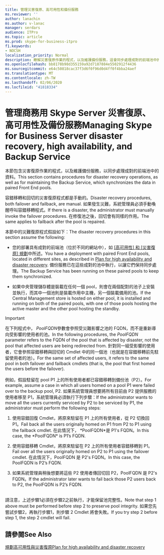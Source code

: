 ```yaml
---
title: 管理災害復原、高可用性和備份服務
ms.reviewer: ''
author: lanachin
ms.author: v-lanac
manager: serdars
audience: ITPro
ms.topic: article
ms.prod: skype-for-business-itpro
f1.keywords:
- NOCSH
localization_priority: Normal
description: 瞭解災害復原作業的程式，以及維護備份服務，這會同步處理成對的前端池中的資料。
ms.openlocfilehash: bb8178b98d355159a92d7187884e5502912f4436
ms.sourcegitcommit: e64c50818cac37f3d6f0f96d0d4ff0f4bba24aef
ms.translationtype: MT
ms.contentlocale: zh-TW
ms.lasthandoff: 02/06/2020
ms.locfileid: "41818334"
---
```

# <a name="managing-skype-for-business-server-disaster-recovery-high-availability-and-backup-service"></a><span data-ttu-id="c4eab-103">管理商務用 Skype Server 災害復原、高可用性及備份服務</span><span class="sxs-lookup"><span data-stu-id="c4eab-103">Managing Skype for Business Server disaster recovery, high availability, and Backup Service</span></span>

<span data-ttu-id="c4eab-104">本節包含災害復原作業的程式，以及維護備份服務，以同步處理成對的前端池中的資料。</span><span class="sxs-lookup"><span data-stu-id="c4eab-104">This section contains procedures for disaster recovery operations, as well as for maintaining the Backup Service, which synchronizes the data in paired Front End pools.</span></span>

<span data-ttu-id="c4eab-105">容錯移轉和回切的災害復原程式都是手動的。</span><span class="sxs-lookup"><span data-stu-id="c4eab-105">Disaster recovery procedures, both failover and failback, are manual.</span></span> <span data-ttu-id="c4eab-106">如果發生災難，系統管理員必須手動喚醒呼叫容錯移轉程式。</span><span class="sxs-lookup"><span data-stu-id="c4eab-106">If there is a disaster, the administrator must manually invoke the failover procedures.</span></span> <span data-ttu-id="c4eab-107">在修復池之後，回切會有同樣的作用。</span><span class="sxs-lookup"><span data-stu-id="c4eab-107">The same applies to failback after the pool is repaired.</span></span>

<span data-ttu-id="c4eab-108">本節中的災難復原程式假設如下：</span><span class="sxs-lookup"><span data-stu-id="c4eab-108">The disaster recovery procedures in this section assume the following:</span></span>

  - <span data-ttu-id="c4eab-109">您的部署具有成對的前端池（位於不同的網站中），如 [[高可用性] 和 [災害復原] 規劃](../../plan-your-deployment/high-availability-and-disaster-recovery/high-availability-and-disaster-recovery.md)中所述。</span><span class="sxs-lookup"><span data-stu-id="c4eab-109">You have a deployment with paired Front End pools, located in different sites, as described in [Plan for high availability and disaster recovery](../../plan-your-deployment/high-availability-and-disaster-recovery/high-availability-and-disaster-recovery.md).</span></span> <span data-ttu-id="c4eab-110">備份服務已在這些成對的池中執行，以讓它們保持同步處理。</span><span class="sxs-lookup"><span data-stu-id="c4eab-110">The Backup Service has been running on these paired pools to keep them synchronized.</span></span>

  - <span data-ttu-id="c4eab-111">如果中央管理儲存體是裝載在任何一個 pool，則會在兩個配對的池子上安裝並執行，而其中一個池則是裝載作用中主機，另一個裝載備用的池。</span><span class="sxs-lookup"><span data-stu-id="c4eab-111">If the Central Management store is hosted on either pool, it is installed and running on both of the paired pools, with one of those pools hosting the active master and the other pool hosting the standby.</span></span>

> [!IMPORTANT]
> <span data-ttu-id="c4eab-112">在下列程式中， *PoolFQDN*參數會參照受災難影響之池的 FQDN，而不是重新導向受影響的使用者的池。</span><span class="sxs-lookup"><span data-stu-id="c4eab-112">In the following procedures, the *PoolFQDN* parameter refers to the FQDN of the pool that is affected by disaster, not the pool that affected users are being redirected from.</span></span> <span data-ttu-id="c4eab-113">針對同一組受影響的使用者，它會參照容錯移轉與回切的 Cmdlet 中的同一個池（也就是在容錯移轉前先駐留使用者的池）。</span><span class="sxs-lookup"><span data-stu-id="c4eab-113">For the same set of affected users, it refers to the same pool in both failover and failback cmdlets (that is, the pool that first homed the users before the failover).</span></span><BR><br><span data-ttu-id="c4eab-114">例如，假設駐留在 pool P1 上的所有使用者都已容錯移轉到備份池（P2）。</span><span class="sxs-lookup"><span data-stu-id="c4eab-114">For example, assume a case in which all users homed on a pool P1 were failed over to the backup pool, P2.</span></span> <span data-ttu-id="c4eab-115">如果系統管理員想要將所有目前由 P2 提供服務的使用者移至 P1，系統管理員必須執行下列步驟：</span><span class="sxs-lookup"><span data-stu-id="c4eab-115">If the administrator wants to move all the users currently serviced by P2 to be serviced by P1, the administrator must perform the following steps:</span></span> 
> <OL>
> <LI>
> <P><span data-ttu-id="c4eab-116">使用容錯回復 Cmdlet，將原來駐留在 P1 上的所有使用者，從 P2 切換回 P1。</span><span class="sxs-lookup"><span data-stu-id="c4eab-116">Fail back all the users originally homed on P1 from P2 to P1 using the failback cmdlet.</span></span> <span data-ttu-id="c4eab-117">在此情況下， *PoolFQDN*是 P1's FQDN。</span><span class="sxs-lookup"><span data-stu-id="c4eab-117">In this case, the *PoolFQDN* is P1’s FQDN.</span></span></P>
> <LI>
> <P><span data-ttu-id="c4eab-118">使用容錯移轉 Cmdlet，將原來駐留在 P2 上的所有使用者容錯移轉到 P1。</span><span class="sxs-lookup"><span data-stu-id="c4eab-118">Fail over all the users originally homed on P2 to P1 using the failover cmdlet.</span></span> <span data-ttu-id="c4eab-119">在此情況下，PoolFQDN 是 P2's FQDN。</span><span class="sxs-lookup"><span data-stu-id="c4eab-119">In this case, the PoolFQDN is P2’s FQDN.</span></span></P>
> <LI>
> <P><span data-ttu-id="c4eab-120">如果系統管理員稍後想要將這些 P2 使用者傳回切回 P2，PoolFQDN 是 P2's FQDN。</span><span class="sxs-lookup"><span data-stu-id="c4eab-120">If the administrator later wants to fail back those P2 users back to P2, the PoolFQDN is P2’s FQDN.</span></span></P></LI></OL><br><span data-ttu-id="c4eab-121">請注意，上述步驟1必須在步驟2之前執行，才能保留池完整性。</span><span class="sxs-lookup"><span data-stu-id="c4eab-121">Note that step 1 above must be performed before step 2 to preserve pool integrity.</span></span> <span data-ttu-id="c4eab-122">如果您先嘗試步驟2，再執行步驟1，則步驟 2 Cmdlet 將會失敗。</span><span class="sxs-lookup"><span data-stu-id="c4eab-122">If you try step 2 before step 1, the step 2 cmdlet will fail.</span></span>


## <a name="see-also"></a><span data-ttu-id="c4eab-123">請參閱</span><span class="sxs-lookup"><span data-stu-id="c4eab-123">See Also</span></span>

[<span data-ttu-id="c4eab-124">規劃高可用性與災害復原</span><span class="sxs-lookup"><span data-stu-id="c4eab-124">Plan for high availability and disaster recovery</span></span>](../../plan-your-deployment/high-availability-and-disaster-recovery/high-availability-and-disaster-recovery.md) 
  

